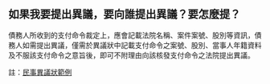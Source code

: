 ## 如果我要提出異議，要向誰提出異議？要怎麼提？

債務人所收到的支付命令裁定上，應會記載法院名稱、案件案號、股別等資訊，債務人如需提出異議，僅需於異議狀中記載支付命令之案號、股別、當事人年籍資料及不服該支付命令之意旨後，即可不附理由向該核發支付命令之法院提出異議。

註：[民事異議狀範例](http://www.judicial.gov.tw/assist/assist03/1-099.doc)
